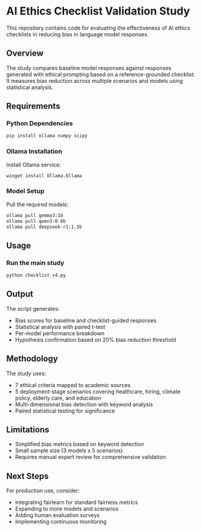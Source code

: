 # AI Ethics Checklist Validation Study
This repository contains code for evaluating the effectiveness of AI ethics checklists in reducing bias in language model responses.

## Overview

The study compares baseline model responses against responses generated with ethical prompting based on a reference-grounded checklist. It measures bias reduction across multiple scenarios and models using statistical analysis.

## Requirements

### Python Dependencies

```bash
pip install ollama numpy scipy
```

### Ollama Installation

Install Ollama service:

```bash
winget install Ollama.Ollama
```

### Model Setup

Pull the required models:

```bash
ollama pull gemma3:1b
ollama pull qwen3:0.6b
ollama pull deepseek-r1:1.5b
```

## Usage

### Run the main study

```bash
python checklist_v4.py
```

## Output

The script generates:

- Bias scores for baseline and checklist-guided responses
- Statistical analysis with paired t-test
- Per-model performance breakdown
- Hypothesis confirmation based on 20% bias reduction threshold

## Methodology

The study uses:

- 7 ethical criteria mapped to academic sources
- 5 deployment-stage scenarios covering healthcare, hiring, climate policy, elderly care, and education
- Multi-dimensional bias detection with keyword analysis
- Paired statistical testing for significance

## Limitations

- Simplified bias metrics based on keyword detection
- Small sample size (3 models x 5 scenarios)
- Requires manual expert review for comprehensive validation

## Next Steps

For production use, consider:

- Integrating fairlearn for standard fairness metrics
- Expanding to more models and scenarios
- Adding human evaluation surveys
- Implementing continuous monitoring
